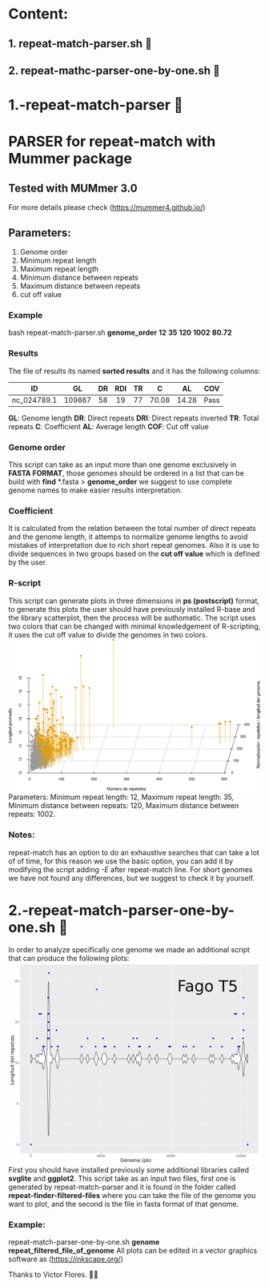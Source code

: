 # Content:
## 1. repeat-match-parser.sh :repeat:
## 2. repeat-mathc-parser-one-by-one.sh :repeat:

# 1.-repeat-match-parser :repeat:
# PARSER for repeat-match with Mummer package
## Tested with MUMmer 3.0
For more details please check (https://mummer4.github.io/)
## Parameters:
1. Genome order
2. Minimum repeat length
3. Maximum repeat length
4. Minimum distance between repeats
5. Maximum distance between repeats
6. cut off value

### Example 
bash repeat-match-parser.sh **genome_order** **12** **35** **120** **1002** **80.72**
### Results
The file of results its named **sorted results** and it has the following columns:

| ID | GL     | DR | RDI| TR | C   | AL    | COV |
| :-------:     | :----: | :-:| :-:| :-:| :-: | :-----:|:---:|
| nc_024789.1   |  109867| 58 | 19 | 77 |70.08| 14.28  | Pass|

**GL**: Genome length
**DR**: Direct repeats
**DRI**: Direct repeats inverted
**TR**: Total repeats 
**C**: Coefficient
**AL**: Average length
**COF**: Cut off value

### Genome order
This script can take as an input more than one genome exclusively in **FASTA FORMAT**, those genomes should be ordered in a list that can be build with **find** *.fasta > **genome_order**
we suggest to use complete genome names to make easier results interpretation.

### Coefficient
It is calculated from the relation between the total number of direct repeats and the genome length, it attemps to normalize genome lengths to avoid mistakes of interpretation due to rich short repeat genomes. Also it is use to divide sequences in two groups based on the **cut off value** which is defined by the user.

### R-script
This script can generate plots in three dimensions in **ps (postscript)** format, to generate this plots the user should have previously installed R-base and the library scatterplot, then the process will be authomatic. The script uses two colors that can be changed with minimal knowledgement of R-scripting, it uses the cut off value to divide the genomes in two colors.
![repeat_analysis](repeat-match-parser.png "Repeat analysis")
Parameters: Minimum repeat length: 12, Maximum repeat length: 35, Minimum distance between repeats: 120, Maximum distance between repeats: 1002.
### Notes:
repeat-match has an option to do an exhaustive searches that can take a lot of of time, for this reason we use the basic option, you can add it by modifying the script adding *-E* after repeat-match line. For short genomes we have not found any differences, but we suggest to check it by yourself.

# 2.-repeat-match-parser-one-by-one.sh :repeat:
In order to analyze specifically one genome we made an additional script that can produce the following plots:
![let](repeat-match-one-by-one.png "Análisis de repetidos")
First you should have installed previously some additional libraries called **svglite** and **ggplot2**.
This script take as an input two files, first one is generated by repeat-match-parser and it is found in the folder called **repeat-finder-filtered-files** where you can take the file of the genome you want to plot, and the second is the file in fasta format of that genome.
### Example:
repeat-match-parser-one-by-one.sh **genome** **repeat_filtered_file_of_genome**
All plots can be edited in a vector graphics software as (https://inkscape.org/)

Thanks to Victor Flores. :man_teacher:
